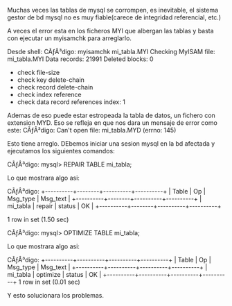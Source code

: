 Muchas veces las tablas de mysql se corrompen, es inevitable, el sistema gestor de bd mysql no es muy fiable(carece de integridad referencial, etc.)

A veces el error esta en los ficheros MYI que albergan las tablas y basta con ejecutar un myisamchk para arreglarlo.

Desde shell:
CÃƒÂ³digo:
myisamchk mi_tabla.MYI
Checking MyISAM file: mi_tabla.MYI
Data records:   21991   Deleted blocks:       0
- check file-size
- check key delete-chain
- check record delete-chain
- check index reference
- check data record references index: 1



Ademas de eso puede estar estropeada la tabla de datos, un fichero con extension MYD. Eso se refleja en que nos dara un mensaje de error como este:
CÃƒÂ³digo:
Can't open file: mi_tabla.MYD (errno: 145)


Esto tiene arreglo. DEbemos iniciar una sesion mysql en la bd afectada y ejecutamos los siguientes comandos:

CÃƒÂ³digo:
mysql> REPAIR TABLE mi_tabla;


Lo que mostrara algo asi:

CÃƒÂ³digo:
+----------+--------+----------+----------+
| Table    | Op     | Msg_type | Msg_text |
+----------+--------+----------+----------+
| mi_tabla | repair | status   | OK       |
+----------+--------+----------+----------+

1 row in set (1.50 sec)



CÃƒÂ³digo:
mysql> OPTIMIZE TABLE mi_tabla;


Lo que mostrara algo asi:

CÃƒÂ³digo:
+----------+----------+----------+----------+
| Table    | Op       | Msg_type | Msg_text |
+----------+----------+----------+----------+
| mi_tabla | optimize | status   | OK       |
+----------+----------+----------+----------+
1 row in set (0.01 sec)


Y esto solucionara los problemas.